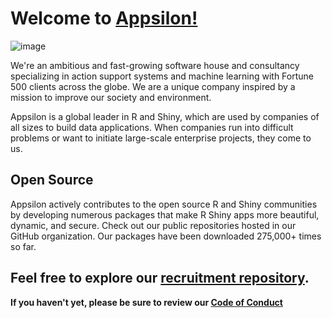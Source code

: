 # Welcome to [Appsilon!](https://appsilon.com) 

 ![image](https://uploads-ssl.webflow.com/646b5ba4b9e3c779d4c36534/652f80120bb4d9041f471177_Banner_What_Mark.jpg)

We're an ambitious and fast-growing software house and consultancy specializing in action support systems and machine learning with Fortune 500 clients across the globe. We are a unique company inspired by a mission to improve our society and environment. 

Appsilon is a global leader in R and Shiny, which are used by companies of all sizes to build data applications. When companies run into difficult problems or want to initiate large-scale enterprise projects, they come to us.

## Open Source

Appsilon actively contributes to the open source R and Shiny communities by developing numerous packages that make R Shiny apps more beautiful, dynamic, and secure. Check out our public repositories hosted in our GitHub organization.
Our packages have been downloaded 275,000+ times so far.

## **Feel free to explore our [recruitment repository](https://github.com/Appsilon/recruitment).**
**If you haven't yet, please be sure to review our [Code of Conduct](https://appsilon.com/code-of-conduct)**


